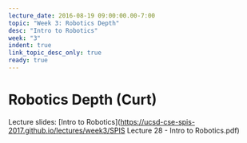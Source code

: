 ```yaml
---
lecture_date: 2016-08-19 09:00:00.00-7:00
topic: "Week 3: Robotics Depth"
desc: "Intro to Robotics"
week: "3"
indent: true
link_topic_desc_only: true
ready: true
---
```



# Robotics Depth (Curt)

Lecture slides: [Intro to Robotics](https://ucsd-cse-spis-2017.github.io/lectures/week3/SPIS Lecture 28 - Intro to Robotics.pdf)

